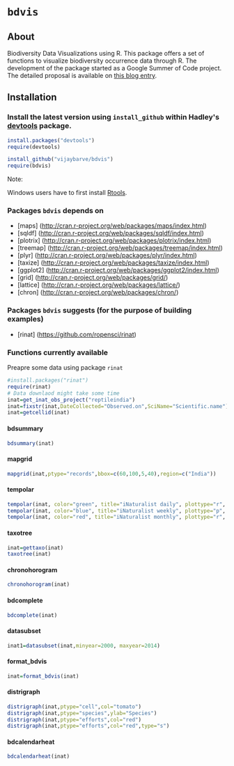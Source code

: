 
# `bdvis`


## About
Biodiversity Data Visualizations using R. This package offers a set of functions to visualize biodiversity occurrence data through R. The development of the package started as a Google Summer of Code project. The detailed proposal is available on [this blog entry](http://vijaybarve.wordpress.com/2013/04/29/gsoc-proposal-2013-biodiversity-visualizations-using-r/).

## Installation

### Install the latest version using `install_github` within Hadley's [devtools](https://github.com/hadley/devtools) package.

```R
install.packages("devtools")
require(devtools)

install_github("vijaybarve/bdvis")
require(bdvis)
```

Note: 

Windows users have to first install [Rtools](http://cran.r-project.org/bin/windows/Rtools/).

### Packages `bdvis` depends on
+ [maps] (http://cran.r-project.org/web/packages/maps/index.html)
+ [sqldf] (http://cran.r-project.org/web/packages/sqldf/index.html)
+ [plotrix] (http://cran.r-project.org/web/packages/plotrix/index.html)
+ [treemap] (http://cran.r-project.org/web/packages/treemap/index.html)
+ [plyr] (http://cran.r-project.org/web/packages/plyr/index.html)
+ [taxize] (http://cran.r-project.org/web/packages/taxize/index.html)
+ [ggplot2] (http://cran.r-project.org/web/packages/ggplot2/index.html)
+ [grid] (http://cran.r-project.org/web/packages/grid/)
+ [lattice] (http://cran.r-project.org/web/packages/lattice/)
+ [chron] (http://cran.r-project.org/web/packages/chron/)

### Packages `bdvis` suggests (for the purpose of building examples)
+ [rinat] (https://github.com/ropensci/rinat)


### Functions currently available

Preapre some data using package ````rinat````

```r
#install.packages("rinat")
require(rinat)
# Data downlaod might take some time
inat=get_inat_obs_project("reptileindia") 
inat=fixstr(inat,DateCollected="Observed.on",SciName="Scientific.name")
inat=getcellid(inat)
```

#### bdsummary

```r
bdsummary(inat)
```

#### mapgrid

```r
mapgrid(inat,ptype="records",bbox=c(60,100,5,40),region=c("India"))
```

#### tempolar
```r
tempolar(inat, color="green", title="iNaturalist daily", plottype="r", timescale="d")
tempolar(inat, color="blue", title="iNaturalist weekly", plottype="p", timescale="w")
tempolar(inat, color="red", title="iNaturalist monthly", plottype="r", timescale="m")
```
#### taxotree

```r
inat=gettaxo(inat)
taxotree(inat)
```

#### chronohorogram

```r
chronohorogram(inat)
```

#### bdcomplete

```r
bdcomplete(inat)
```

#### datasubset

```r
inat1=datasubset(inat,minyear=2000, maxyear=2014)
```

#### format_bdvis

```r
inat=format_bdvis(inat)
```

#### distrigraph

```r
distrigraph(inat,ptype="cell",col="tomato")
distrigraph(inat,ptype="species",ylab="Species")
distrigraph(inat,ptype="efforts",col="red")
distrigraph(inat,ptype="efforts",col="red",type="s")
```
#### bdcalendarheat

```r
bdcalendarheat(inat)
```

